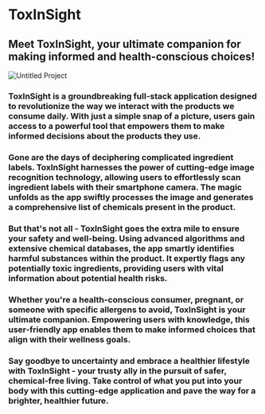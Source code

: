 # ToxInSight

## Meet ToxInSight, your ultimate companion for making informed and health-conscious choices!


![Untitled Project](https://github.com/Keerthana-Yellapragada/ToxInsight/assets/85444662/f62c47ea-b199-4a78-a827-5161eff2a910)



### ToxInSight is a groundbreaking full-stack application designed to revolutionize the way we interact with the products we consume daily. With just a simple snap of a picture, users gain access to a powerful tool that empowers them to make informed decisions about the products they use.

### Gone are the days of deciphering complicated ingredient labels. ToxInSight harnesses the power of cutting-edge image recognition technology, allowing users to effortlessly scan ingredient labels with their smartphone camera. The magic unfolds as the app swiftly processes the image and generates a comprehensive list of chemicals present in the product.

### But that's not all - ToxInSight goes the extra mile to ensure your safety and well-being. Using advanced algorithms and extensive chemical databases, the app smartly identifies harmful substances within the product. It expertly flags any potentially toxic ingredients, providing users with vital information about potential health risks.

### Whether you're a health-conscious consumer, pregnant, or someone with specific allergens to avoid, ToxInSight is your ultimate companion. Empowering users with knowledge, this user-friendly app enables them to make informed choices that align with their wellness goals.

### Say goodbye to uncertainty and embrace a healthier lifestyle with ToxInSight - your trusty ally in the pursuit of safer, chemical-free living. Take control of what you put into your body with this cutting-edge application and pave the way for a brighter, healthier future.
